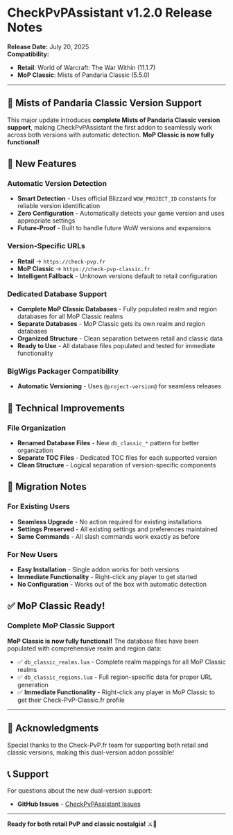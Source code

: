# CheckPvPAssistant v1.2.0 Release Notes

**Release Date:** July 20, 2025  
**Compatibility:** 
- **Retail**: World of Warcraft: The War Within (11.1.7)
- **MoP Classic**: Mists of Pandaria Classic (5.5.0)

---

## 🎉 Mists of Pandaria Classic Version Support

This major update introduces **complete Mists of Pandaria Classic version support**, making CheckPvPAssistant the first addon to seamlessly work across both versions with automatic detection. **MoP Classic is now fully functional!**

## 🚀 New Features

### Automatic Version Detection
- **Smart Detection** - Uses official Blizzard `WOW_PROJECT_ID` constants for reliable version identification
- **Zero Configuration** - Automatically detects your game version and uses appropriate settings
- **Future-Proof** - Built to handle future WoW versions and expansions

### Version-Specific URLs
- **Retail** → `https://check-pvp.fr`
- **MoP Classic** → `https://check-pvp-classic.fr`
- **Intelligent Fallback** - Unknown versions default to retail configuration

### Dedicated Database Support
- **Complete MoP Classic Databases** - Fully populated realm and region databases for all MoP Classic realms
- **Separate Databases** - MoP Classic gets its own realm and region databases
- **Organized Structure** - Clean separation between retail and classic data
- **Ready to Use** - All database files populated and tested for immediate functionality

### BigWigs Packager Compatibility
- **Automatic Versioning** - Uses `@project-version@` for seamless releases

## 🔧 Technical Improvements

### File Organization
- **Renamed Database Files** - New `db_classic_*` pattern for better organization
- **Separate TOC Files** - Dedicated TOC files for each supported version
- **Clean Structure** - Logical separation of version-specific components

## 🔄 Migration Notes

### For Existing Users
- **Seamless Upgrade** - No action required for existing installations
- **Settings Preserved** - All existing settings and preferences maintained
- **Same Commands** - All slash commands work exactly as before

### For New Users
- **Easy Installation** - Single addon works for both versions
- **Immediate Functionality** - Right-click any player to get started
- **No Configuration** - Works out of the box with automatic detection

## ✅ MoP Classic Ready!

### Complete MoP Classic Support
**MoP Classic is now fully functional!** The database files have been populated with comprehensive realm and region data:
- ✅ `db_classic_realms.lua` - Complete realm mappings for all MoP Classic realms
- ✅ `db_classic_regions.lua` - Full region-specific data for proper URL generation
- ✅ **Immediate Functionality** - Right-click any player in MoP Classic to get their Check-PvP-Classic.fr profile

---

## 💝 Acknowledgments

Special thanks to the Check-PvP.fr team for supporting both retail and classic versions, making this dual-version addon possible!

## 📞 Support

For questions about the new dual-version support:
- **GitHub Issues** - [CheckPvPAssistant Issues](https://github.com/Kirom/CheckPvPAssistant/issues)

---

**Ready for both retail PvP and classic nostalgia!** ⚔️🏰 